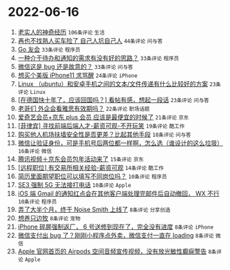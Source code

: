 # 2022-06-16

1. [老实人的神奇经历](https://www.v2ex.com/t/859962) `106条评论` `生活`
1. [再也不找熟人买车险了 自己人坑自己人](https://www.v2ex.com/t/859948) `44条评论` `问与答`
1. [Go 友会](https://www.v2ex.com/t/859970) `33条评论` `程序员`
1. [一种介于待办和通知的需求有没有好的思路？](https://www.v2ex.com/t/859954) `33条评论` `程序员`
1. [微信这是 bug 还是故意的？](https://www.v2ex.com/t/859931) `33条评论` `问与答`
1. [想买个美版 iPhone11 求骂醒](https://www.v2ex.com/t/859907) `24条评论` `iPhone`
1. [Linux （ubuntu）和安卓手机之间的文本/文件传递有什么比较好的方案](https://www.v2ex.com/t/859938) `23条评论` `Linux`
1. [[在德国快十年了，应该回国吗？] 看帖有感，想起一段话](https://www.v2ex.com/t/859933) `23条评论` `问与答`
1. [老哥们 外企会看雅思有效期吗？](https://www.v2ex.com/t/859961) `22条评论` `职场话题`
1. [爱奇艺会员+京东 plus 会员 应该是最便宜的时候了](https://www.v2ex.com/t/859920) `21条评论` `京东`
1. [[菲律宾] 寻找前端后端人才-薪资可观-不开玩笑](https://www.v2ex.com/t/859919) `19条评论` `酷工作`
1. [购买他人机场扶墙安全性是否更差？比起其他手段](https://www.v2ex.com/t/859906) `18条评论` `问与答`
1. [微信让验证身份，可是手机号后两位都一样啊，怎么选（谁设计的这么垃圾）](https://www.v2ex.com/t/859979) `16条评论` `微信`
1. [腾讯视频＋京东会员包年活动来了](https://www.v2ex.com/t/859910) `15条评论` `京东`
1. [[远程职位] 有交易所相关经验-薪资可观](https://www.v2ex.com/t/859935) `14条评论` `酷工作`
1. [简历里面期望职位可以填写不同岗位吗？](https://www.v2ex.com/t/859936) `10条评论` `程序员`
1. [SE3 强制 5G 无法接打电话](https://www.v2ex.com/t/859923) `10条评论` `Apple`
1. [iOS 端 Gmail 的通知红点会在其他客户端处理完邮件后自动撤回， WX 不行](https://www.v2ex.com/t/859909) `10条评论` `程序员`
1. [弄了大半个月，终于 Noise Smith 上线了](https://www.v2ex.com/t/859991) `8条评论` `分享创造`
1. [想养只边牧](https://www.v2ex.com/t/859981) `8条评论` `宠物`
1. [iPhone 碎屏强制返厂， 6 号送修到现在了，完全没有进度](https://www.v2ex.com/t/859973) `8条评论` `iPhone`
1. [微信支付出 bug 了？刚刚小程序点外卖，微信支付一直在 loading](https://www.v2ex.com/t/859971) `8条评论` `微信`
1. [Apple 官网首页的 Airpods 空间音频宣传视频，没有放光敏性癫痫警告](https://www.v2ex.com/t/859940) `8条评论` `Apple`
